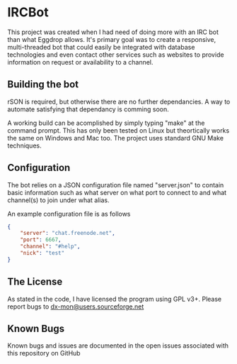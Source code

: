 # IRCBot

This project was created when I had need of doing more with an IRC bot than what Eggdrop allows. It's primary goal was to create a responsive, multi-threaded bot that could easily be integrated with database technologies and even contact other services such as websites to provide information on request or availability to a channel.

## Building the bot

rSON is required, but otherwise there are no further dependancies.
A way to automate satisfying that dependancy is comming soon.

A working build can be acomplished by simply typing "make" at the command prompt.
This has only been tested on Linux but theortically works the same on Windows and Mac too. The project uses standard GNU Make techniques.

## Configuration

The bot relies on a JSON configuration file named "server.json" to contain basic information such as what server on what port to connect to and what channel(s) to join under what alias.

An example configuration file is as follows

```JSON
{
	"server": "chat.freenode.net",
	"port": 6667,
	"channel": "#help",
	"nick": "test"
}
```

## The License

As stated in the code, I have licensed the program using GPL v3+.
Please report bugs to dx-mon@users.sourceforge.net

## Known Bugs

Known bugs and issues are documented in the open issues associated with this repository on GitHub
